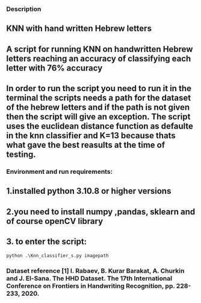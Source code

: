 
### Description
## KNN with hand written Hebrew letters
## A script for running KNN on handwritten Hebrew letters reaching an accuracy of classifying each letter with 76% accuracy
## In order to run the script you need to run it in the terminal the scripts needs a path for the dataset of the hebrew letters and if the path is not given then the script will give an exception. The script uses the euclidean distance function as defaulte in the knn classifier and K=13 because thats what gave the best reasults at the time of testing.

### Environment and run requirements:
## 1.installed python  3.10.8 or higher versions
## 2.you need to install numpy ,pandas, sklearn and of course openCV library 
## 3. to enter the script:
    python .\Knn_classifier_s.py imagepath

### Dataset reference [1] I. Rabaev, B. Kurar Barakat, A. Churkin and J. El-Sana. The HHD Dataset. The 17th International Conference on Frontiers in Handwriting Recognition, pp. 228-233, 2020.